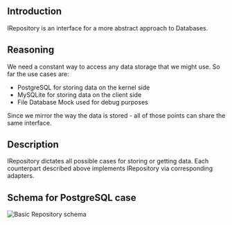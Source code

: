 ## Introduction

IRepository is an interface for a more abstract approach to Databases.

## Reasoning

We need a constant way to access any data storage that we might use.
So far the use cases are:
* PostgreSQL for storing data on the kernel side
* MySQLite for storing data on the client side
* File Database Mock used for debug purposes

Since we mirror the way the data is stored - all of those points can share the same interface.

## Description
IRepository dictates all possible cases for storing or getting data.
Each counterpart described above implements IRepository via corresponding adapters.

## Schema for PostgreSQL case

![Basic Repository schema](https://i.ibb.co/54yzrzw/Screenshot-2021-03-15-at-23-49-42.png)